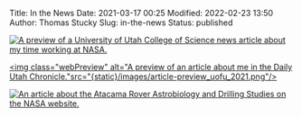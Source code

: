 Title: In the News
Date: 2021-03-17 00:25
Modified: 2022-02-23 13:50
Author: Thomas Stucky
Slug: in-the-news
Status: published

<head>
  <link rel="stylesheet" href="{static}/styles/additional.css"/>
</head>

[<img class="webPreview" alt="A preview of a University of Utah College of Science news article about my time working at NASA." src="{static}/images/article-preview_college-of-science-2022.png"/>](https://science.utah.edu/news/thomas-stucky-bs15/)

[<img class="webPreview" alt="A preview of an article about me in the Daily Utah Chronicle."src="{static}/images/article-preview_uofu_2021.png"/>](https://dailyutahchronicle.com/2021/03/21/u-alumni-thomas-stucky-and-his-connection-to-the-mars-rover-perseverance/)

[<img class="webPreview" alt="An article about the Atacama Rover Astrobiology and Drilling Studies on the NASA website." src="{static}/images/article-preview_nasa_2019.png"/>](https://www.nasa.gov/universe/atacama-rover-astrobiology-drilling-studies-arads/)
